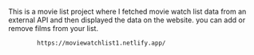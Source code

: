 This is a movie list project where I fetched movie watch list data from an external API and then displayed the data on the website. you can add or remove films from your list.                                                 
                   
            https://moviewatchlist1.netlify.app/     
 
